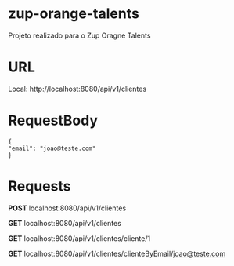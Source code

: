 # zup-orange-talents
Projeto realizado para o Zup Oragne Talents

# URL

Local: http://localhost:8080/api/v1/clientes

# RequestBody

    {
	"email": "joao@teste.com"
	}

# Requests
**POST** localhost:8080/api/v1/clientes

**GET** localhost:8080/api/v1/clientes

**GET** localhost:8080/api/v1/clientes/cliente/1

**GET** localhost:8080/api/v1/clientes/clienteByEmail/joao@teste.com

